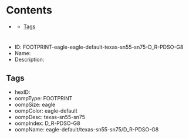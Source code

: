 



Contents
========

* [](#)
	* [Tags](#tags)

# 

- ID: FOOTPRINT-eagle-eagle-default-texas-sn55-sn75-D_R-PDSO-G8
- Name: 
- Description: 

## Tags

- hexID: 
- oompType: FOOTPRINT
- oompSize: eagle
- oompColor: eagle-default
- oompDesc: texas-sn55-sn75
- oompIndex: D_R-PDSO-G8
- oompName: eagle-default/texas-sn55-sn75/D_R-PDSO-G8
